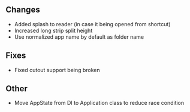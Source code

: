 <!-- Formatting
## Additions

## Changes

## Fixes

## Other
-->
## Changes
- Added splash to reader (in case it being opened from shortcut)
- Increased long strip split height
- Use normalized app name by default as folder name

## Fixes
- Fixed cutout support being broken

## Other
- Move AppState from DI to Application class to reduce race condition
